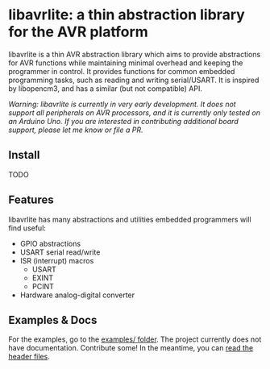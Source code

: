 # libavrlite: a thin abstraction library for the AVR platform

libavrlite is a thin AVR abstraction library which aims to provide abstractions
for AVR functions while maintaining minimal overhead and keeping the programmer
in control. It provides functions for common embedded programming tasks,
such as reading and writing serial/USART. It is inspired by libopencm3, and has a
similar (but not compatible) API.

_Warning: libavrlite is currently in very early development. It does not support
all peripherals on AVR processors, and it is currently only tested on an Arduino Uno.
If you are interested in contributing additional board support, please let me know or
file a PR._

## Install
TODO

## Features
libavrlite has many abstractions and utilities embedded programmers will find useful:

- GPIO abstractions
- USART serial read/write
- ISR (interrupt) macros
    - USART
    - EXINT
    - PCINT
- Hardware analog-digital converter

## Examples & Docs

For the examples, go to the [examples/ folder](examples/).
The project currently does not have documentation. Contribute some!
In the meantime, you can [read the header files](include/).
